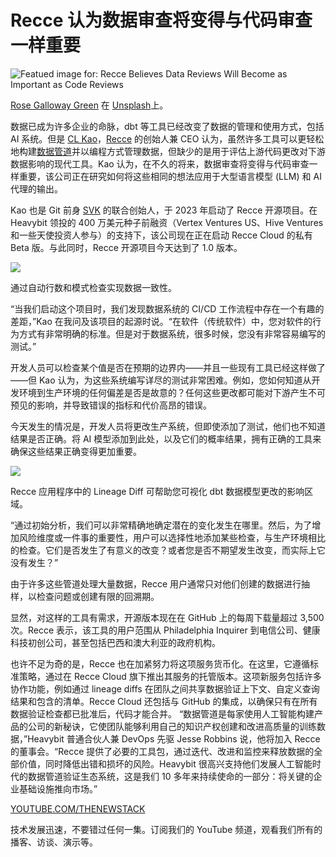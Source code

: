 # Recce 认为数据审查将变得与代码审查一样重要

![Featued image for: Recce Believes Data Reviews Will Become as Important as Code Reviews](https://cdn.thenewstack.io/media/2025/04/2d16070b-rose-galloway-green-mzpnzk3prtu-unsplash-1024x602.jpg)

[Rose Galloway Green](https://unsplash.com/@rgreen?utm_content=creditCopyText&utm_medium=referral&utm_source=unsplash) 在 [Unsplash](https://unsplash.com/photos/a-blue-pipe-laying-on-top-of-a-pile-of-dirt-MzPnzK3prTU?utm_content=creditCopyText&utm_medium=referral&utm_source=unsplash)上。

数据已成为许多企业的命脉，dbt 等工具已经改变了数据的管理和使用方式，包括 AI 系统。但是 [CL Kao](https://www.linkedin.com/in/clkao/)，[Recce](https://datarecce.io/) 的创始人兼 CEO 认为，虽然许多工具可以更轻松地构建[数据管道](https://thenewstack.io/finding-the-right-data-architecture-for-rag-pipelines/)并以编程方式管理数据，但缺少的是用于评估上游代码更改对下游数据影响的现代工具。Kao 认为，在不久的将来，数据审查将变得与代码审查一样重要，该公司正在研究如何将这些相同的想法应用于大型语言模型 (LLM) 和 AI 代理的输出。

Kao 也是 Git 前身 [SVK](https://www.perl.com/pub/2004/03/03/svk.html/) 的联合创始人，于 2023 年启动了 Recce 开源项目。在 Heavybit 领投的 400 万美元种子前融资（Vertex Ventures US、Hive Ventures 和一些天使投资人参与）的支持下，该公司现在正在启动 Recce Cloud 的私有 Beta 版。与此同时，Recce 开源项目今天达到了 1.0 版本。

![](https://cdn.thenewstack.io/media/2025/04/1c9668c7-data-consistency-with-automated-row-count-and-schema-checks.png)

通过自动行数和模式检查实现数据一致性。

“当我们启动这个项目时，我们发现数据系统的 CI/CD 工作流程中存在一个有趣的差距，”Kao 在我问及该项目的起源时说。“在软件（传统软件）中，您对软件的行为方式有非常明确的标准。但是对于数据系统，很多时候，您没有非常容易编写的测试。”

开发人员可以检查某个值是否在预期的边界内——并且一些现有工具已经这样做了——但 Kao 认为，为这些系统编写详尽的测试非常困难。例如，您如何知道从开发环境到生产环境的任何偏差是否是故意的？任何这些更改都可能对下游产生不可预见的影响，并导致错误的指标和代价高昂的错误。

今天发生的情况是，开发人员将更改生产系统，但即使添加了测试，他们也不知道结果是否正确。将 AI 模型添加到此处，以及它们的概率结果，拥有正确的工具来确保这些结果正确变得更加重要。

![](https://cdn.thenewstack.io/media/2025/04/e7559255-lineage-diff-in-recce-app-helps-you-visualize-the-impact-area-of-dbt-data-model-changes.png)

Recce 应用程序中的 Lineage Diff 可帮助您可视化 dbt 数据模型更改的影响区域。

“通过初始分析，我们可以非常精确地确定潜在的变化发生在哪里。然后，为了增加风险维度或一件事的重要性，用户可以选择性地添加某些检查，与生产环境相比的检查。它们是否发生了有意义的改变？或者您是否不期望发生改变，而实际上它没有发生？”

由于许多这些管道处理大量数据，Recce 用户通常只对他们创建的数据进行抽样，以检查问题或创建有限的回溯期。

显然，对这样的工具有需求，开源版本现在在 GitHub 上的每周下载量超过 3,500 次。Recce 表示，该工具的用户范围从 Philadelphia Inquirer 到电信公司、健康科技初创公司，甚至包括巴西和澳大利亚的政府机构。

也许不足为奇的是，Recce 也在加紧努力将这项服务货币化。在这里，它遵循标准策略，通过在 Recce Cloud 旗下推出其服务的托管版本。这项新服务包括许多协作功能，例如通过 lineage diffs 在团队之间共享数据验证上下文、自定义查询结果和包含的清单。Recce Cloud 还包括与 GitHub 的集成，以确保只有在所有数据验证检查都已批准后，代码才能合并。
“数据管道是每家使用人工智能构建产品的公司的新秘诀，它使团队能够利用自己的知识产权创建和改进高质量的训练数据，”Heavybit 普通合伙人兼 DevOps 先驱 Jesse Robbins 说，他将加入 Recce 的董事会。“Recce 提供了必要的工具包，通过迭代、改进和监控来释放数据的全部价值，同时降低出错和损坏的风险。Heavybit 很高兴支持他们发展人工智能时代的数据管道验证生态系统，这是我们 10 多年来持续使命的一部分：将关键的企业基础设施推向市场。”

[YOUTUBE.COM/THENEWSTACK](https://youtube.com/thenewstack?sub_confirmation=1)

技术发展迅速，不要错过任何一集。订阅我们的 YouTube 频道，观看我们所有的播客、访谈、演示等。
